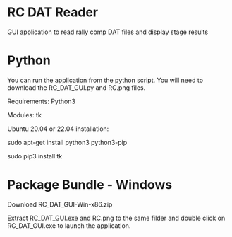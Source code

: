 # RC DAT Reader
GUI application to read rally comp DAT files and display stage results 

# Python
You can run the application from the python script. You will need to download the RC_DAT_GUI.py and RC.png files. 

Requirements:
Python3

Modules:
tk

Ubuntu 20.04 or 22.04 installation:

sudo apt-get install python3 python3-pip

sudo pip3 install tk

# Package Bundle - Windows
Download RC_DAT_GUI-Win-x86.zip

Extract RC_DAT_GUI.exe and RC.png to the same filder and double click on RC_DAT_GUI.exe to launch the application. 



